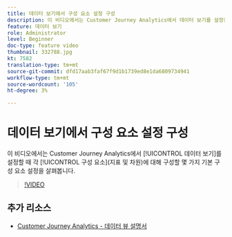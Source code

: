 ```yaml
---
title: 데이터 보기에서 구성 요소 설정 구성
description: 이 비디오에서는 Customer Journey Analytics에서 데이터 보기를 설정할 때 각 구성 요소(지표 및 차원)에 대해 구성할 몇 가지 기본 구성 요소 설정을 살펴보겠습니다.
feature: 데이터 보기
role: Administrator
level: Beginner
doc-type: feature video
thumbnail: 332788.jpg
kt: 7582
translation-type: tm+mt
source-git-commit: dfd17aab3faf67f9d1b1739ed8e1da6809734941
workflow-type: tm+mt
source-wordcount: '105'
ht-degree: 3%

---
```



# 데이터 보기에서 구성 요소 설정 구성

이 비디오에서는 Customer Journey Analytics에서 [!UICONTROL 데이터 보기]를 설정할 때 각 [!UICONTROL 구성 요소](지표 및 차원)에 대해 구성할 몇 가지 기본 구성 요소 설정을 살펴봅니다.

>[!VIDEO](https://video.tv.adobe.com/v/332788/?quality=12&learn=on)

## 추가 리소스

* [Customer Journey Analytics - 데이터 뷰 설명서](https://experienceleague.adobe.com/docs/analytics-platform/using/cja-dataviews/create-dataview.html)
